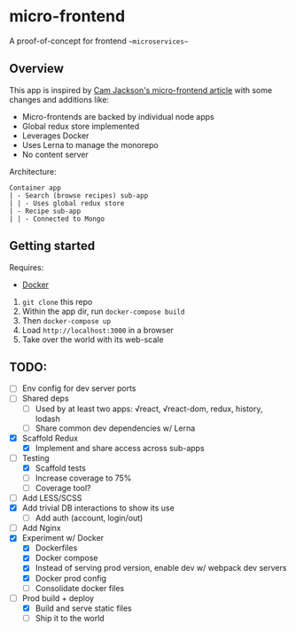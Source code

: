 # micro-frontend

A proof-of-concept for frontend `~microservices~`

## Overview

This app is inspired by [Cam Jackson's micro-frontend article](https://martinfowler.com/articles/micro-frontends.html)
with some changes and additions like:

- Micro-frontends are backed by individual node apps
- Global redux store implemented
- Leverages Docker
- Uses Lerna to manage the monorepo
- No content server

Architecture:
```
Container app
| - Search (browse recipes) sub-app
| | - Uses global redux store
| - Recipe sub-app
| | - Connected to Mongo
```

## Getting started

Requires:
- [Docker](https://www.docker.com/products/docker-desktop)

1. `git clone` this repo
2. Within the app dir, run `docker-compose build`
3. Then `docker-compose up`
4. Load `http://localhost:3000` in a browser
5. Take over the world with its web-scale

## TODO:

- [ ] Env config for dev server ports
- [ ] Shared deps
  - [ ] Used by at least two apps: √react, √react-dom, redux, history, lodash
  - [ ] Share common dev dependencies w/ Lerna
- [x] Scaffold Redux
    - [x] Implement and share access across sub-apps
- [ ] Testing
  - [x] Scaffold tests
  - [ ] Increase coverage to 75%
  - [ ] Coverage tool?
- [ ] Add LESS/SCSS
- [x] Add trivial DB interactions to show its use
  - [ ] Add auth (account, login/out)
- [ ] Add Nginx
- [x] Experiment w/ Docker
  - [x] Dockerfiles
  - [x] Docker compose
  - [x] Instead of serving prod version, enable dev w/ webpack dev servers
  - [x] Docker prod config
  - [ ] Consolidate docker files
- [ ] Prod build + deploy
  - [x] Build and serve static files
  - [ ] Ship it to the world
